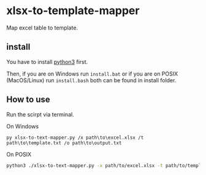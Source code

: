 # xlsx-to-template-mapper

Map excel table to template.

## install

You have to install [python3](https://www.python.org/) first.

Then, if you are on Windows run ```install.bat``` or if you are on POSIX (MacOS/Linux) run ```install.bash``` both can be found in install folder.

## How to use

Run the scirpt via terminal.

On Windows

```batch
py xlsx-to-text-mapper.py /x path\to\excel.xlsx /t path\to\template.txt /o path\to\output.txt
```

On POSIX

```bash
python3 ./xlsx-to-text-mapper.py -x path/to/excel.xlsx -t path/to/template.txt -o path/to/output.txt
```
